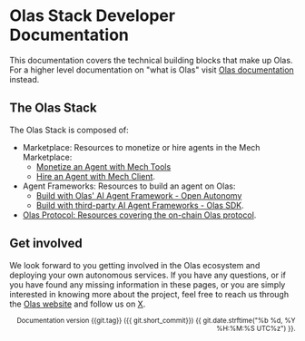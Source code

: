 # Olas Stack Developer Documentation

This documentation covers the technical building blocks that make up Olas. For a higher level
documentation on "what is Olas" visit [Olas documentation](https://docs.olas.network) instead.

## The Olas Stack

The Olas Stack is composed of:

- Marketplace: Resources to monetize or hire agents in the Mech Marketplace:
  - [Monetize an Agent with Mech Tools](https://docs.autonolas.network/mech-tools-dev/)
  - [Hire an Agent with Mech Client](https://docs.autonolas.network/mech-client/).
- Agent Frameworks: Resources to build an agent on Olas:
  - [Build with Olas' AI Agent Framework - Open Autonomy](https://docs.autonolas.network/open-autonomy/)
  - [Build with third-party AI Agent Frameworks - Olas SDK](https://docs.autonolas.network/olas-sdk/).
- [Olas Protocol: Resources covering the on-chain Olas protocol](https://docs.autonolas.network/protocol).

## Get involved

We look forward to you getting involved in the Olas ecosystem and deploying your own autonomous
services. If you have any questions, or if you have found any missing information in these 
pages, or you are simply interested in knowing more about the project, feel free to reach us 
through the [Olas website](https://olas.network/) and follow us on [X](https://x.com/autonolas).

<div style="text-align: right"><small>Documentation version {{git.tag}} ({{ git.short_commit}}) {{ git.date.strftime("%b %d, %Y %H:%M:%S UTC%z") }}.</small></div>
